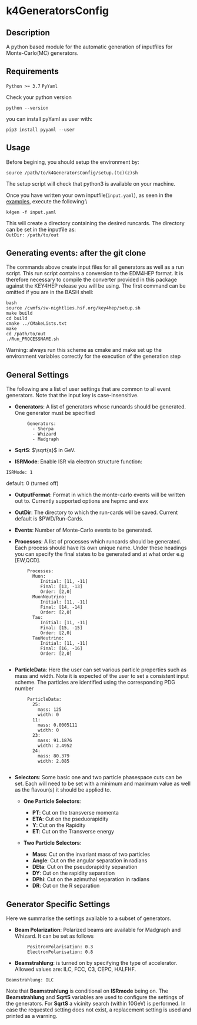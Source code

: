 # k4GeneratorsConfig

## Description
A python based module for the automatic generation of inputfiles for  Monte-Carlo(MC) generators.

## Requirements
`Python >= 3.7`
`PyYaml`  

Check your python version
```
python --version
```

you can install pyYaml as user with:
```
pip3 install pyyaml --user
```

## Usage
Before begining, you should setup the environment by: 
```
source /path/to/k4GeneratorsConfig/setup.(tc)(z)sh
```
The setup script will check that python3 is available on your machine.

Once you have written your own inputfile(`input.yaml`), as seen in the [examples](https://github.com/key4hep/k4GeneratorsConfig/tree/main/examples), execute the following:\

`k4gen -f input.yaml`

This will create a directory containing the desired runcards. The directory can be set in the inputfile as:\
`OutDir: /path/to/out`

## Generating events: after the git clone
The commands above create input files for all generators as well as a run script. This run script contains a conversion to the EDM4HEP format. It is therefore necessary to compile the converter provided in this package against the KEY4HEP release you will be using. The first command can be omitted if you are in the BASH shell:
```
bash
source /cvmfs/sw-nightlies.hsf.org/key4hep/setup.sh
make build
cd build
cmake ../CMakeLists.txt
make
cd /path/to/out
./Run_PROCESSNAME.sh
```
Warning: always run this scheme as cmake and make set up the environment variables correctly for the execution of the generation step

## General Settings
The following are a list of user settings that are common to all event generators. Note that the input key is case-insensitive.

- **Generators**: A list of generators whose runcards should be generated. One generator must be specified
```
		Generators:
		  - Sherpa
		  - Whizard
		  - Madgraph

```
- **SqrtS**: $\sqrt{s}$ in GeV.

- **ISRMode**: Enable ISR via electron structure function:
```
ISRMode: 1 
```
default: 0 (turned off)

- **OutputFormat**: Format in which the monte-carlo events will be written out to. Currently supported options are hepmc and evx

- **OutDir**: The directory to which the run-cards will be saved. Current default is $PWD/Run-Cards.

- **Events**: Number of Monte-Carlo events to be generated.

- **Processes**: A list of processes which runcards should be generated. Each process should have its own unique name. Under these headings you can 
				 specify the final states to be generated and at what order e.g [EW,QCD].
```
		Processes:
		  Muon:
		     Initial: [11, -11]
		     Final: [13, -13]
		     Order: [2,0]
		  MuonNeutrino:
		     Initial: [11, -11]
		     Final: [14, -14]
		     Order: [2,0]
		  Tau:
		     Initial: [11, -11]
		     Final: [15, -15]
		     Order: [2,0]
		  TauNeutrino:
		     Initial: [11, -11]
		     Final: [16, -16]
		     Order: [2,0]


```

- **ParticleData**: Here the user can set various particle properties such as mass and width. Note it is expected of the user to set a consistent input scheme.
					The particles are identified using the corresponding PDG number

```
		ParticleData:
		  25:
		    mass: 125
		    width: 0
		  11:
		    mass: 0.0005111
		    width: 0
		  23:
		    mass: 91.1876
		    width: 2.4952
		  24:
		    mass: 80.379
		    width: 2.085


```

- **Selectors**: Some basic one and two particle phasespace cuts can be set. Each will need to be set with a minimum and maximum value as well as the flavour(s)
				it should be applied to.
  - **One Particle Selectors**:
  	- **PT**: Cut on the transverse momenta
  	- **ETA**: Cut on the pseduorapidity
  	- **Y**: Cut on the Rapidity
  	- **ET**: Cut on the Transverse energy

  - **Two Particle Selectors**:
  	- **Mass**: Cut on the invariant mass of two particles
  	- **Angle**: Cut on the angular separation in radians 
  	- **DEta**: Cut on the pseudorapidity separation
  	- **DY**: Cut on the rapidity separation
  	- **DPhi**: Cut on the azimuthal separation in radians
  	- **DR**: Cut on the R separation


## Generator Specific Settings
Here we summarise the settings available to a subset of generators.


- **Beam Polarization**: Polarized beams are available for Madgraph and Whizard. It can be set as follows
```
		PositronPolarisation: 0.3
		ElectronPolarisation: 0.8
```
- **Beamstrahlung**: is turned on by specifying the type of accelerator. Allowed values are: ILC, FCC, C3, CEPC, HALFHF.
```
Beamstrahlung: ILC
```
Note that **Beamstrahlung** is conditional on **ISRmode** being on. The **Beamstrahlung** and **SqrtS** variables are used to configure the settings of the generators. For **SqrtS** a vicinity search (within 10GeV) is performed. In case the requested setting does not exist, a replacement setting is used and printed as a warning.
